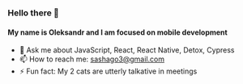 ### Hello there 👋
#### My name is Oleksandr and I am focused on mobile development

- 💬 Ask me about JavaScript, React, React Native, Detox, Cypress
- 📫 How to reach me: sashago3@gmail.com
- ⚡ Fun fact: My 2 cats are utterly talkative in meetings
